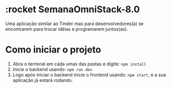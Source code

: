 # :rocket SemanaOmniStack-8.0
Uma aplicação similar ao Tinder mas para desenvolvedores(a) se encontrarem para trocar idéias e programarem juntos(as).

# Como iniciar o projeto
 1. Abra o terminal em cada umas das pastas e digite:  `npm install`
 2. Inicie o backend usando: `npm run dev`
 3. Logo após iniciar o backend inicie o frontend usando: `npm start`, e a sua aplicação já estará rodando.
